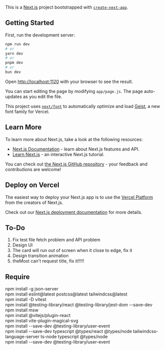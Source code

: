 This is a [Next.js](https://nextjs.org) project bootstrapped with [`create-next-app`](https://github.com/vercel/next.js/tree/canary/packages/create-next-app).

## Getting Started

First, run the development server:

```bash
npm run dev
# or
yarn dev
# or
pnpm dev
# or
bun dev
```

Open [http://localhost:1120](http://localhost:1120) with your browser to see the result.

You can start editing the page by modifying `app/page.js`. The page auto-updates as you edit the file.

This project uses [`next/font`](https://nextjs.org/docs/app/building-your-application/optimizing/fonts) to automatically optimize and load [Geist](https://vercel.com/font), a new font family for Vercel.

## Learn More

To learn more about Next.js, take a look at the following resources:

- [Next.js Documentation](https://nextjs.org/docs) - learn about Next.js features and API.
- [Learn Next.js](https://nextjs.org/learn) - an interactive Next.js tutorial.

You can check out [the Next.js GitHub repository](https://github.com/vercel/next.js) - your feedback and contributions are welcome!

## Deploy on Vercel

The easiest way to deploy your Next.js app is to use the [Vercel Platform](https://vercel.com/new?utm_medium=default-template&filter=next.js&utm_source=create-next-app&utm_campaign=create-next-app-readme) from the creators of Next.js.

Check out our [Next.js deployment documentation](https://nextjs.org/docs/app/building-your-application/deploying) for more details.
## To-Do
1. Fix test file fetch problem and API problem    
2. Design UI
3. The card will run out of screen when it close to edge, fix it 
4. Design transition animation
5. theMost can't request title, fix it!!!!!
## Require
npm install -g json-server  
npm install eslint@latest postcss@latest tailwindcss@latest  
npm install -D vitest  
npm install @testing-library/react @testing-library/jest-dom --save-dev  
npm install msw  
npm install @vitejs/plugin-react  
npm install vite-plugin-magical-svg  
npm install --save-dev @testing-library/user-event  
npm install --save-dev typescript @types/react @types/node tailwindcss-language-server ts-node typescript @types/node  
npm install --save-dev @testing-library/user-event

